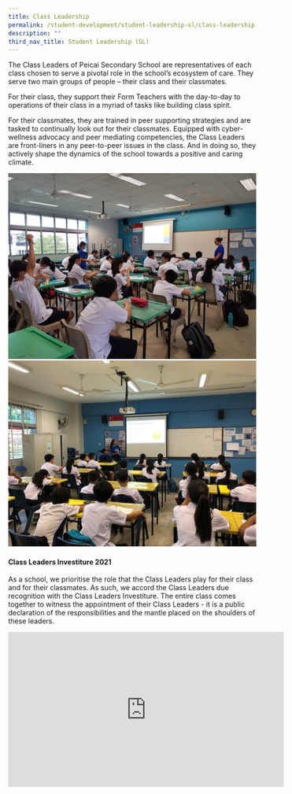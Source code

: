```yaml
---
title: Class Leadership
permalink: /student-development/student-leadership-sl/class-leadership
description: ""
third_nav_title: Student Leadership (SL)
---
```

<p>The Class Leaders of Peicai Secondary School are representatives of each class chosen to serve a pivotal role in the school&rsquo;s ecosystem of care. They serve two main groups of people &ndash; their class and their classmates.</p>
<p>For their class, they support their Form Teachers with the day-to-day to operations of their class in a myriad of tasks like building class spirit.</p>
<p>For their classmates, they are trained in peer supporting strategies and are tasked to continually look out for their classmates. Equipped with cyber-wellness advocacy and peer mediating competencies, the Class Leaders are front-liners in any peer-to-peer issues in the class. And in doing so, they actively shape the dynamics of the school towards a positive and caring climate.</p>
<img src="/images/Student%20leadership%206.jpg"><br>
<img src="/images/Student%20leadership%207.jpg">
<h4><strong>Class Leaders Investiture 2021</strong></h4>
<p>As a school, we prioritise the role that the Class Leaders play for their class and for their classmates. As such, we accord the Class Leaders due recognition with the Class Leaders Investiture. The entire class comes together to witness the appointment of their Class Leaders - it is a public declaration of the responsibilities and the mantle placed on the shoulders of these leaders.</p>
<div><iframe title="YouTube video player" src="https://www.youtube.com/embed/SpQ6lHK-y30" width="560" height="315" frameborder="0" allowfullscreen="allowfullscreen" data-mce-fragment="1"></iframe></div>
